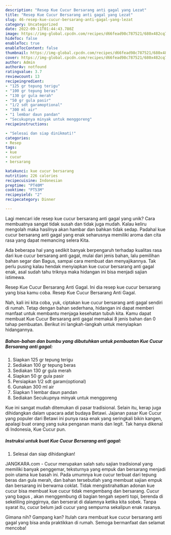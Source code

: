 ```yaml
---
description: "Resep Kue Cucur Bersarang anti gagal yang Lezat"
title: "Resep Kue Cucur Bersarang anti gagal yang Lezat"
slug: 46-resep-kue-cucur-bersarang-anti-gagal-yang-lezat
category: Uncategorized
date: 2022-09-11T01:44:43.780Z
image: https://img-global.cpcdn.com/recipes/d66fead98c787521/680x482cq70/kue-cucur-bersarang-anti-gagal-foto-resep-utama.jpg
hideToc: false
enableToc: true
enableTocContent: false
thumbnail: https://img-global.cpcdn.com/recipes/d66fead98c787521/680x482cq70/kue-cucur-bersarang-anti-gagal-foto-resep-utama.jpg
cover: https://img-global.cpcdn.com/recipes/d66fead98c787521/680x482cq70/kue-cucur-bersarang-anti-gagal-foto-resep-utama.jpg
author: Admin
authorAv: notfound
ratingvalue: 3.7
reviewcount: 13
recipeingredient:
- "125 gr tepung terigu"
- "100 gr tepung beras"
- "130 gr gula merah"
- "50 gr gula pasir"
- "1/2 sdt garamoptional"
- "300 ml air"
- "1 lembar daun pandan"
- "Secukupnya minyak untuk menggoreng"
recipeinstructions:

- "Selesai dan siap dinikmati!"
categories:
- Resep
tags:
- kue
- cucur
- bersarang

katakunci: kue cucur bersarang 
nutrition: 226 calories
recipecuisine: Indonesian
preptime: "PT40M"
cooktime: "PT53M"
recipeyield: "2"
recipecategory: Dinner

---
```





Lagi mencari ide resep kue cucur bersarang anti gagal yang unik? Cara membuatnya sangat tidak susah dan tidak juga mudah. Kalau keliru mengolah maka hasilnya akan hambar dan bahkan tidak sedap. Padahal kue cucur bersarang anti gagal yang enak seharusnya memiliki aroma dan cita rasa yang dapat memancing selera Kita.





Ada beberapa hal yang sedikit banyak berpengaruh terhadap kualitas rasa dari kue cucur bersarang anti gagal, mulai dari jenis bahan, lalu pemilihan bahan segar dan Bagus, sampai cara membuat dan menyajikannya. Tak perlu pusing kalau hendak menyiapkan kue cucur bersarang anti gagal enak,      asal sudah tahu triknya maka hidangan ini bisa menjadi sajian istimewa.














Resep Kue Cucur Bersarang Anti Gagal. Ini dia resep kue cucur bersarang yang bisa kamu coba. Resep Kue Cucur Bersarang Anti Gagal.






Nah, kali ini kita coba, yuk, ciptakan kue cucur bersarang anti gagal sendiri di rumah. Tetap dengan bahan sederhana, hidangan ini dapat memberi manfaat untuk membantu menjaga kesehatan tubuh kita. Kamu dapat membuat Kue Cucur Bersarang anti gagal memakai 8 jenis bahan dan 0 tahap pembuatan. Berikut ini langkah-langkah untuk menyiapkan hidangannya.

<!--inarticleads1-->

##### Bahan-bahan dan bumbu yang dibutuhkan untuk pembuatan Kue Cucur Bersarang anti gagal:

1. Siapkan 125 gr tepung terigu
1. Sediakan 100 gr tepung beras
1. Sediakan 130 gr gula merah
1. Siapkan 50 gr gula pasir
1. Persiapkan 1/2 sdt garam(optional)
1. Gunakan 300 ml air
1. Siapkan 1 lembar daun pandan
1. Sediakan Secukupnya minyak untuk menggoreng


Kue ini sangat mudah ditemukan di pasar tradisional. Selain itu, kerap juga dihidangkan dalam upacara adat budaya Betawi. Jajanan pasar Kue Cucur yang populer dari Betawi ini punya rasa enak yang seringkali bikin kangen, apalagi buat orang yang suka penganan manis dan legit. Tak hanya dikenal di Indonesia, Kue Cucur pun. 

<!--inarticleads2-->

##### Instruksi untuk buat Kue Cucur Bersarang anti gagal:


1. Selesai dan siap dihidangkan!

JANGKARA.com - Cucur merupakan salah satu sajian tradisional yang memiliki banyak penggemar, teksturnya yang empuk dan bersarang menjadi poin utama kue basah ini. Pada umumnya kue cucur terbuat dari tepung beras dan gula merah, dan bahan tersebutlah yang membuat sajian empuk dan bersarang ini berwarna coklat. Tidak mengistirahatkan adonan kue cucur bisa membuat kue cucur tidak mengembang dan bersarang. Cucur yang bagus , akan menggembung di bagian tengah seperti topi, berenda di sekeliling pinggirnya, dan berserat di dalamnya ketika kita sobek. Tanpa syarat itu, cucur belum jadi cucur yang sempurna sekalipun enak rasanya. 

Gimana nih? Gampang kan? Itulah cara membuat kue cucur bersarang anti gagal yang bisa anda praktikkan di rumah. Semoga bermanfaat dan selamat mencoba!
